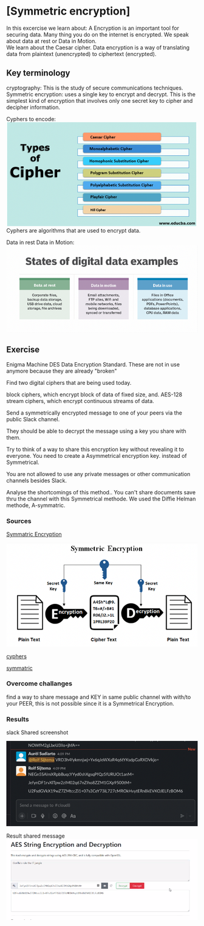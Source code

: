 # [Symmetric encryption]

In this excercise we learn about:
A Encryption is an important tool for securing data. 
Many thing you do on the internet is encrypted. 
We speak about data at rest or Data in Motion.  
We learn about the Caesar cipher.
Data encryption is a way of translating data from plaintext (unencrypted) to ciphertext (encrypted). 

## Key terminology
cryptography: This is the study of secure communications techniques. 
Symmetric encryption: uses a single key to encrypt and decrypt. This is the simplest kind of encryption that involves only one secret key to cipher and decipher information.

Cyphers to encode: 
![cyphers](../00_includes/Cyphers.png)
Cyphers are algorithms that are used to encrypt data. 

Data in rest Data in Motion:
![restmotion](../00_includes/data%20rest%20motion.png)

## Exercise
Enigma Machine 
DES Data Encryption Standard.
These are not in use anymore because they are already "broken" 

Find two digital ciphers that are being used today.

block ciphers, which encrypt block of data of fixed size, and. AES-128
stream ciphers, which encrypt continuous streams of data.

Send a symmetrically encrypted message to one of your peers via the public Slack channel.

They should be able to decrypt the message using a key you share with them. 

Try to think of a way to share this encryption key without revealing it to everyone.
You need to create a Asymmetrical encryption key.   instead of Symmetrical.  

You are not allowed to use any private messages or other communication channels besides Slack. 

Analyse the shortcomings of this method..
You can't share documents save thru the channel with this Symmetrical methode.  We used the Diffie Helman methode, A-symmatric. 

### Sources
[Symmatric Encryption](https://www.ssl2buy.com/wiki/symmetric-vs-asymmetric-encryption-what-are-differences)

![symmetrical](../00_includes/Symmetrical%20Encryption.png)

[cyphers](https://www.educba.com/types-of-cipher/)

[symmatric](https://www.youtube.com/watch?v=AQDCe585Lnc)

### Overcome challanges
find a way to share message and KEY in same public channel with with/to your PEER, this is not possible since it is a Symmetrical Encryption.

### Results
slack Shared screenshot

![slack](../00_includes/Slack%20shared.png)

Result shared message
![resultmessage](../00_includes/result%20AES.png)
